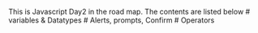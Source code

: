This is Javascript Day2 in the road map. The contents are listed below
    # variables & Datatypes
    # Alerts, prompts, Confirm
    # Operators